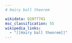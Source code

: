 ```yaml
---
# Hairy ball theorem

wikidata: Q1077741
msc_classification: 55
wikipedia_links:
  - "[[Hairy ball theorem]]"
---
```

